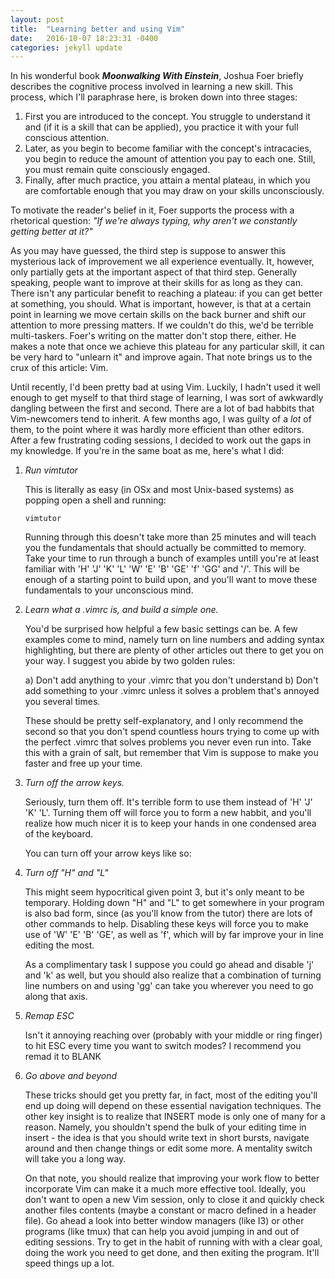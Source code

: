 ```yaml
---
layout: post
title:  "Learning better and using Vim"
date:   2016-10-07 18:23:31 -0400
categories: jekyll update
---
```


In his wonderful book ***Moonwalking With Einstein***, Joshua Foer briefly describes the cognitive process involved in learning a new skill. This process, which I'll paraphrase here, is broken down into three stages:

1. First you are introduced to the concept. You struggle to understand it and (if it is a skill that can be applied), you practice it with your full conscious attention.
2. Later, as you begin to become familiar with the concept's intracacies, you begin to reduce the amount of attention you pay to each one. Still, you must remain quite consciously engaged.
3. Finally, after much practice, you attain a mental plateau, in which you are comfortable enough that you may draw on your skills unconsciously.

To motivate the reader's belief in it, Foer supports the process with a rhetorical question: *"If we're always typing, why aren't we constantly getting better at it?"*

As you may have guessed, the third step is suppose to answer this mysterious lack of improvement we all experience eventually. It, however, only partially gets at the important aspect of that third step. Generally speaking, people want to improve at their skills for as long as they can. There isn't any particular benefit to reaching a plateau: if you can get better at something, you should. What is important, however, is that at a certain point in learning we move certain skills on the back burner and shift our attention to more pressing matters. If we couldn't do this, we'd be terrible multi-taskers. Foer's writing on the matter don't stop there, either. He makes a note that once we achieve this plateau for any particular skill, it can be very hard to "unlearn it" and improve again. That note brings us to the crux of this article: Vim.

Until recently, I'd been pretty bad at using Vim. Luckily, I hadn't used it well enough to get myself to that third stage of learning, I was sort of awkwardly dangling between the first and second. There are a lot of bad habbits that Vim-newcomers tend to inherit. A few months ago, I was guilty of a *lot* of them, to the point where it was hardly more efficient than other editors. After a few frustrating coding sessions, I decided to work out the gaps in my knowledge. If you're in the same boat as me, here's what I did:

1. *Run vimtutor*

    This is literally as easy (in OSx and most Unix-based systems) as popping open a shell and running:

    ```
    vimtutor
    ```

    Running through this doesn't take more than 25 minutes and will teach you the fundamentals that should actually be committed to memory. Take your time to run through a bunch of examples untill you're at least familiar with 'H' 'J' 'K' 'L' 'W' 'E' 'B' 'GE' 'f' 'GG' and '/'. This will be enough of a starting point to build upon, and you'll want to move these fundamentals to your unconscious mind.

2. *Learn what a .vimrc is, and build a simple one.*

    You'd be surprised how helpful a few basic settings can be. A few examples come to mind, namely turn on line numbers and adding syntax highlighting, but there are plenty of other articles out there to get you on your way. I suggest you abide by two golden rules:

    a) Don't add anything to your .vimrc that you don't understand
    b) Don't add something to your .vimrc unless it solves a problem that's annoyed you several times.

    These should be pretty self-explanatory, and I only recommend the second so that you don't spend countless hours trying to come up with the perfect .vimrc that solves problems you never even run into. Take this with a grain of salt, but remember that Vim is suppose to make you faster and free up your time.

3. *Turn off the arrow keys.*

    Seriously, turn them off. It's terrible form to use them instead of 'H' 'J' 'K' 'L'. Turning them off will force you to form a new habbit, and you'll realize how much nicer it is to keep your hands in one condensed area of the keyboard.

    You can turn off your arrow keys like so:

4. *Turn off "H" and "L"*

    This might seem hypocritical given point 3, but it's only meant to be temporary. Holding down "H" and "L" to get somewhere in your program is also bad form, since (as you'll know from the tutor) there are lots of other commands to help. Disabling these keys will force you to make use of 'W' 'E' 'B' 'GE', as well as 'f', which will by far improve your in line editing the most.

    As a complimentary task I suppose you could go ahead and disable 'j' and 'k' as well, but you should also realize that a combination of turning line numbers on and using 'gg' can take you wherever you need to go along that axis.

5. *Remap ESC*

    Isn't it annoying reaching over (probably with your middle or ring finger) to hit ESC every time you want to switch modes? I recommend you remad it to BLANK

6. *Go above and beyond*

    These tricks should get you pretty far, in fact, most of the editing you'll end up doing will depend on these essential navigation techniques. The other key insight is to realize that INSERT mode is only one of many for a reason. Namely, you shouldn't spend the bulk of your editing time in insert - the idea is that you should write text in short bursts, navigate around and then change things or edit some more. A mentality switch will take you a long way.

    On that note, you should realize that improving your work flow to better incorporate Vim can make it a much more effective tool. Ideally, you don't want to open a new Vim session, only to close it and quickly check another files contents (maybe a constant or macro defined in a header file). Go ahead a look into better window managers (like I3) or other programs (like tmux) that can help you avoid jumping in and out of editing sessions. Try to get in the habit of running with with a clear goal, doing the work you need to get done, and then exiting the program. It'll speed things up a lot.
